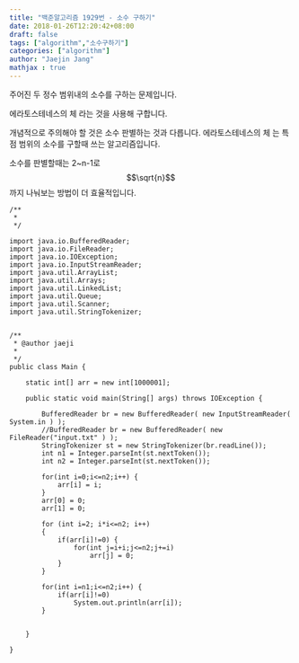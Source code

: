 ```yaml
---
title: "백준알고리즘 1929번 - 소수 구하기"
date: 2018-01-26T12:20:42+08:00
draft: false
tags: ["algorithm","소수구하기"]
categories: ["algorithm"]
author: "Jaejin Jang"
mathjax : true
---
```


주어진 두 정수 범위내의 소수를 구하는 문제입니다.

에라토스테네스의 체 라는 것을 사용해 구합니다.

개념적으로 주의해야 할 것은 소수 판별하는 것과 다릅니다. 에라토스테네스의 체 는 특점 범위의 소수를 구할때 쓰는 알고리즘입니다.

소수를 판별할때는 2~n-1로 $$\sqrt{n}$$ 까지 나눠보는 방법이 더 효율적입니다.


```
/**
 * 
 */

import java.io.BufferedReader;
import java.io.FileReader;
import java.io.IOException;
import java.io.InputStreamReader;
import java.util.ArrayList;
import java.util.Arrays;
import java.util.LinkedList;
import java.util.Queue;
import java.util.Scanner;
import java.util.StringTokenizer;


/**
 * @author jaeji
 *
 */
public class Main {
	
	static int[] arr = new int[1000001];
	
	public static void main(String[] args) throws IOException {

		BufferedReader br = new BufferedReader( new InputStreamReader( System.in ) );
		//BufferedReader br = new BufferedReader( new FileReader("input.txt" ) );
		StringTokenizer st = new StringTokenizer(br.readLine());
		int n1 = Integer.parseInt(st.nextToken());
		int n2 = Integer.parseInt(st.nextToken());
		
		for(int i=0;i<=n2;i++) {
			arr[i] = i;			
		}
		arr[0] = 0;
		arr[1] = 0;
		
		for (int i=2; i*i<=n2; i++)
	    {
			if(arr[i]!=0) {
				for(int j=i+i;j<=n2;j+=i)
					arr[j] = 0;
			}
	    }
		
		for(int i=n1;i<=n2;i++) {
			if(arr[i]!=0)
				System.out.println(arr[i]);
		}
		
		
	}

}
```
